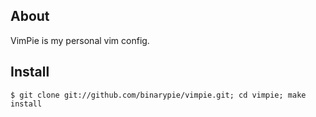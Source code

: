 ## About

VimPie is my personal vim config.

## Install

```
$ git clone git://github.com/binarypie/vimpie.git; cd vimpie; make install
```

